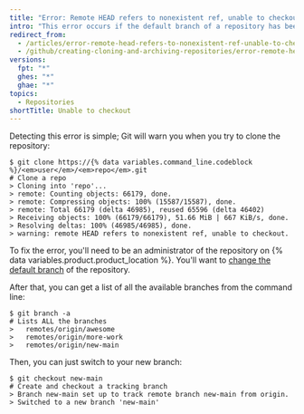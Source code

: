 ```yaml
---
title: "Error: Remote HEAD refers to nonexistent ref, unable to checkout"
intro: "This error occurs if the default branch of a repository has been deleted on {% data variables.product.product_location %}."
redirect_from:
  - /articles/error-remote-head-refers-to-nonexistent-ref-unable-to-checkout
  - /github/creating-cloning-and-archiving-repositories/error-remote-head-refers-to-nonexistent-ref-unable-to-checkout
versions:
  fpt: "*"
  ghes: "*"
  ghae: "*"
topics:
  - Repositories
shortTitle: Unable to checkout
---
```


Detecting this error is simple; Git will warn you when you try to clone the repository:

```shell
$ git clone https://{% data variables.command_line.codeblock %}/<em>user</em>/<em>repo</em>.git
# Clone a repo
> Cloning into 'repo'...
> remote: Counting objects: 66179, done.
> remote: Compressing objects: 100% (15587/15587), done.
> remote: Total 66179 (delta 46985), reused 65596 (delta 46402)
> Receiving objects: 100% (66179/66179), 51.66 MiB | 667 KiB/s, done.
> Resolving deltas: 100% (46985/46985), done.
> warning: remote HEAD refers to nonexistent ref, unable to checkout.
```

To fix the error, you'll need to be an administrator of the repository on {% data variables.product.product_location %}.
You'll want to [change the default branch](/github/administering-a-repository/changing-the-default-branch) of the repository.

After that, you can get a list of all the available branches from the command line:

```shell
$ git branch -a
# Lists ALL the branches
>   remotes/origin/awesome
>   remotes/origin/more-work
>   remotes/origin/new-main
```

Then, you can just switch to your new branch:

```shell
$ git checkout new-main
# Create and checkout a tracking branch
> Branch new-main set up to track remote branch new-main from origin.
> Switched to a new branch 'new-main'
```
